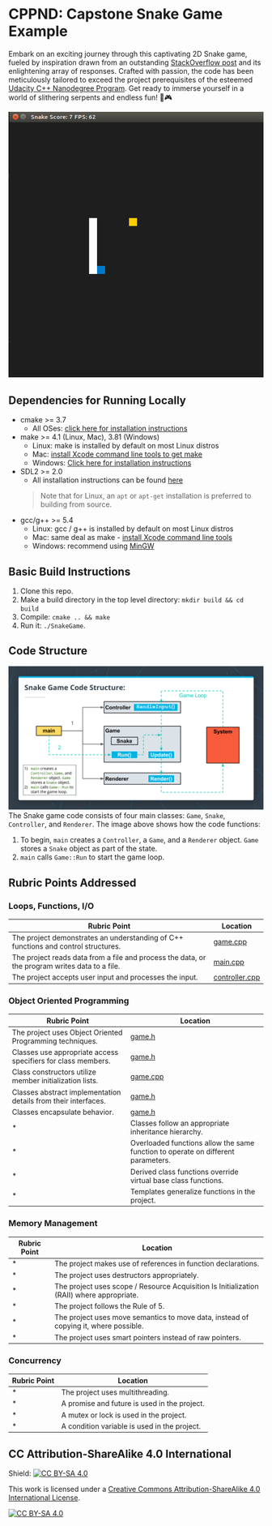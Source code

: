 # CPPND: Capstone Snake Game Example

Embark on an exciting journey through this captivating 2D Snake game, fueled by inspiration drawn from an outstanding [StackOverflow post](https://codereview.stackexchange.com/questions/212296/snake-game-in-c-with-sdl) and its enlightening array of responses. Crafted with passion, the code has been meticulously tailored to exceed the project prerequisites of the esteemed [Udacity C++ Nanodegree Program](https://www.udacity.com/course/c-plus-plus-nanodegree--nd213). Get ready to immerse yourself in a world of slithering serpents and endless fun! 🐍🎮

![Game Play Screenshot](image/snake_game.gif)

## Dependencies for Running Locally
* cmake >= 3.7
  * All OSes: [click here for installation instructions](https://cmake.org/install/)
* make >= 4.1 (Linux, Mac), 3.81 (Windows)
  * Linux: make is installed by default on most Linux distros
  * Mac: [install Xcode command line tools to get make](https://developer.apple.com/xcode/features/)
  * Windows: [Click here for installation instructions](http://gnuwin32.sourceforge.net/packages/make.htm)
* SDL2 >= 2.0
  * All installation instructions can be found [here](https://wiki.libsdl.org/Installation)
  >Note that for Linux, an `apt` or `apt-get` installation is preferred to building from source. 
* gcc/g++ >= 5.4
  * Linux: gcc / g++ is installed by default on most Linux distros
  * Mac: same deal as make - [install Xcode command line tools](https://developer.apple.com/xcode/features/)
  * Windows: recommend using [MinGW](http://www.mingw.org/)

## Basic Build Instructions

1. Clone this repo.
2. Make a build directory in the top level directory: `mkdir build && cd build`
3. Compile: `cmake .. && make`
4. Run it: `./SnakeGame`.

## Code Structure

![Code Structure](image/code_structure.png)
The Snake game code consists of four main classes: `Game`, `Snake`, `Controller`, and `Renderer`. The image above shows how the code functions:

1. To begin, `main` creates a `Controller`, a `Game`, and a `Renderer` object. `Game` stores a `Snake` object as part of the state.
1. `main` calls `Game::Run` to start the game loop.

## Rubric Points Addressed

### Loops, Functions, I/O

| Rubric Point | Location |
| --- | --- |
| The project demonstrates an understanding of C++ functions and control structures. | [game.cpp](src/game.cpp) |
| The project reads data from a file and process the data, or the program writes data to a file. | [main.cpp](src/main.cpp) |
| The project accepts user input and processes the input. | [controller.cpp](src/controller.cpp) |

### Object Oriented Programming

| Rubric Point | Location |
| --- | --- |
| The project uses Object Oriented Programming techniques. | [game.h](src/game.h) |
| Classes use appropriate access specifiers for class members. | [game.h](src/game.h) |
| Class constructors utilize member initialization lists. | [game.cpp](src/game.cpp) |
| Classes abstract implementation details from their interfaces. | [game.h](src/game.h) |
| Classes encapsulate behavior. | [game.h](src/game.h) |
* | Classes follow an appropriate inheritance hierarchy. | [game.h](src/game.h) |
* | Overloaded functions allow the same function to operate on different parameters. | [game.h](src/game.h) |
* | Derived class functions override virtual base class functions. | [game.h](src/game.h) |
* | Templates generalize functions in the project. | [game.h](src/game.h) |

### Memory Management

| Rubric Point | Location |
| --- | --- |
* | The project makes use of references in function declarations. | [game.h](src/game.h) |
* | The project uses destructors appropriately. | [game.h](src/game.h) |
* | The project uses scope / Resource Acquisition Is Initialization (RAII) where appropriate. | [game.h](src/game.h) |
* | The project follows the Rule of 5. | [game.h](src/game.h) |
* | The project uses move semantics to move data, instead of copying it, where possible. | [game.h](src/game.h) |
* | The project uses smart pointers instead of raw pointers. | [game.h](src/game.h) |

### Concurrency

| Rubric Point | Location |
| --- | --- |
* | The project uses multithreading. | [game.h](src/game.h) |
* | A promise and future is used in the project. | [game.h](src/game.h) |
* | A mutex or lock is used in the project. | [game.h](src/game.h) |
* | A condition variable is used in the project. | [game.h](src/game.h) |

## CC Attribution-ShareAlike 4.0 International

Shield: [![CC BY-SA 4.0][cc-by-sa-shield]][cc-by-sa]

This work is licensed under a
[Creative Commons Attribution-ShareAlike 4.0 International License][cc-by-sa].

[![CC BY-SA 4.0][cc-by-sa-image]][cc-by-sa]

[cc-by-sa]: http://creativecommons.org/licenses/by-sa/4.0/
[cc-by-sa-image]: https://licensebuttons.net/l/by-sa/4.0/88x31.png
[cc-by-sa-shield]: https://img.shields.io/badge/License-CC%20BY--SA%204.0-lightgrey.svg
